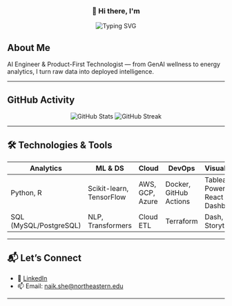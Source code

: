<!-- SheetalNaik98/SheetalNaik98 -->

<div align="center">
  <h3>👋 Hi there, I'm</h3>
  <img 
    src="https://readme-typing-svg.demolab.com?font=Fira+Code&weight=600&size=32&pause=1000&color=1E90FF&center=true&vCenter=true&width=500&lines=Sheetal+Naik;Wellness+Tech+Founder;Data+Scientist;ML+Engineer;" 
    alt="Typing SVG"
  />
</div>


##  About Me
AI Engineer & Product-First Technologist — from GenAI wellness to energy analytics, I turn raw data into deployed intelligence.

---

##  GitHub Activity
<p align="center">
  <img src="https://github-readme-stats.vercel.app/api?username=SheetalNaik98&show_icons=true&theme=radical" alt="GitHub Stats" />
  <img src="https://github-readme-streak-stats.herokuapp.com/?user=SheetalNaik98&theme=radical" alt="GitHub Streak" />
</p>

---

## 🛠️ Technologies & Tools

| Analytics | ML & DS | Cloud | DevOps | Visualization |
|----------|--------|--------|--------|---------------|
| Python, R | Scikit-learn, TensorFlow | AWS, GCP, Azure | Docker, GitHub Actions | Tableau, Power BI, React Dashboards |
| SQL (MySQL/PostgreSQL) | NLP, Transformers | Cloud ETL | Terraform | Dash, Data Storytelling |


---

## 📬 Let’s Connect

- 🔗 [LinkedIn](https://www.linkedin.com/in/sheetal-naik-103a60124)
- 📫 Email: naik.she@northeastern.edu

---
